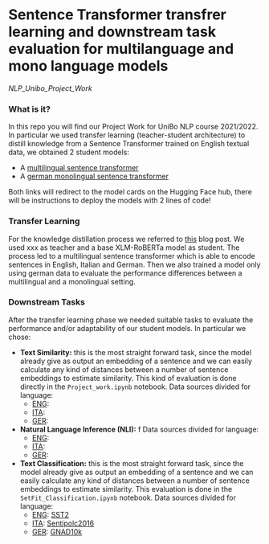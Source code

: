 # Sentence Transformer transfrer learning and downstream task evaluation for multilanguage and mono language models
*NLP_Unibo_Project_Work*

### What is it?

In this repo you will find our Project Work for UniBo NLP course 2021/2022. In particular we used transfer learning (teacher-student architecture) to distill knowledge from a Sentence Transformer trained on English textual data, we obtained 2 student models:
* A [multilingual sentence transformer](https://huggingface.co/airnicco8/xlm-roberta-en-it-de)
* A [german monolingual sentence transformer](https://huggingface.co/airnicco8/xlm-roberta-de)

Both links will redirect to the model cards on the Hugging Face hub, there will be instructions to deploy the models with 2 lines of code!

### Transfer Learning

For the knowledge distillation process we referred to [this](https://towardsdatascience.com/a-complete-guide-to-transfer-learning-from-english-to-other-languages-using-sentence-embeddings-8c427f8804a9) blog post. We used xxx as teacher and a base XLM-RoBERTa model as student. The process led to a multilingual sentence transformer which is able to encode sentences in English, Italian and German. Then we also trained a model only using german data to evaluate the performance differences between a multilingual and a monolingual setting.
 
### Downstream Tasks

After the transfer learning phase we needed suitable tasks to evaluate the performance and/or adaptability of our student models. In particular we chose:
* **Text Similarity:** this is the most straight forward task, since the model already give as output an embedding of a sentence and we can easily calculate any kind of distances between a number of sentence embeddings to estimate similarity. This kind of evaluation is done directly in the `Project_work.ipynb` notebook.
Data sources divided for language:
    * <ins>ENG</ins>:
    * <ins>ITA</ins>:
    * <ins>GER</ins>:
* **Natural Language Inference (NLI):** f
Data sources divided for language:
    * <ins>ENG</ins>:
    * <ins>ITA</ins>:
    * <ins>GER</ins>:
* **Text Classification:** this is the most straight forward task, since the model already give as output an embedding of a sentence and we can easily calculate any kind of distances between a number of sentence embeddings to estimate similarity. This evaluation is done in the `SetFit_Classification.ipynb` notebook.
Data sources divided for language:
    * <ins>ENG</ins>: [SST2](https://github.com/clairett/pytorch-sentiment-classification)
    * <ins>ITA</ins>: [Sentipolc2016](http://www.di.unito.it/~tutreeb/sentipolc-evalita16/index.html)
    * <ins>GER</ins>: [GNAD10k](https://github.com/goerlitz/nlp-classification/tree/main/notebooks/10kGNAD)
